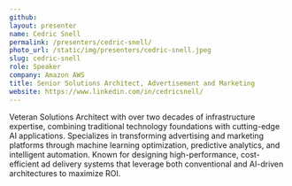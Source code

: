 ```yaml
---
github:
layout: presenter
name: Cedric Snell
permalink: /presenters/cedric-snell/
photo_url: /static/img/presenters/cedric-snell.jpeg
slug: cedric-snell
role: Speaker
company: Amazon AWS
title: Senior Solutions Architect, Advertisement and Marketing
website: https://www.linkedin.com/in/cedricsnell/
---
```


Veteran Solutions Architect with over two decades of infrastructure expertise, combining traditional technology foundations with cutting-edge AI applications. Specializes in transforming advertising and marketing platforms through machine learning optimization, predictive analytics, and intelligent automation. Known for designing high-performance, cost-efficient ad delivery systems that leverage both conventional and AI-driven architectures to maximize ROI.
